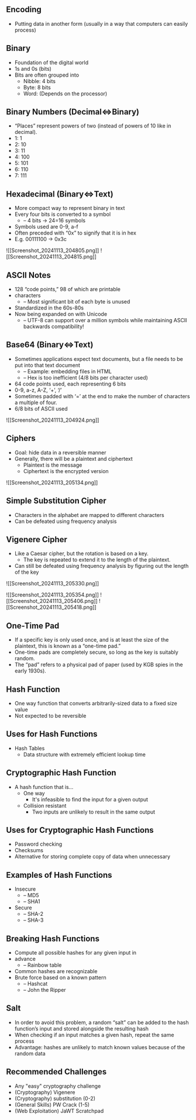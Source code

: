 ## Encoding
- Putting data in another form (usually in a way that computers can easily process)

## Binary
- Foundation of the digital world
- 1s and 0s (bits)
- Bits are often grouped into
	- Nibble: 4 bits
	- Byte: 8 bits
	- Word: (Depends on the processor)

## Binary Numbers (Decimal⇔Binary)
 - “Places” represent powers of two (instead of powers of 10 like in decimal).
 - 1: 1
 - 2: 10
 - 3: 11
 - 4: 100
 - 5: 101
 - 6: 110
 - 7: 111

## Hexadecimal (Binary⇔Text)
 - More compact way to represent binary in text
 - Every four bits is converted to a symbol
	- – 4 bits → 24=16 symbols
 - Symbols used are 0-9, a-f
 - Often preceded with “0x” to signify that it is in hex
 - E.g. 00111100 → 0x3c

![[Screenshot_20241113_204805.png]]
![[Screenshot_20241113_204815.png]]

## ASCII Notes
- 128 “code points,” 98 of which are printable
- characters
	- – Most significant bit of each byte is unused
 - Standardized in the 60s-80s
 - Now being expanded on with Unicode
	- – UTF-8 can support over a million symbols while maintaining ASCII backwards compatibility!


## Base64 (Binary⇔Text)
 - Sometimes applications expect text documents, but a file needs to be put into that text document
	- – Example: embedding files in HTML
	- – Hex is too inefficient (4/8 bits per character used)
 - 64 code points used, each representing 6 bits
 - 0-9, a-z, A-Z, ‘+’, ‘/’
 - Sometimes padded with ‘=’ at the end to make the number of characters a multiple of four.
 - 6/8 bits of ASCII used

![[Screenshot_20241113_204924.png]]

## Ciphers
- Goal: hide data in a reversible manner
- Generally, there will be a plaintext and ciphertext
	- Plaintext is the message
	- Ciphertext is the encrypted version


![[Screenshot_20241113_205134.png]]

## Simple Substitution Cipher
- Characters in the alphabet are mapped to different characters
- Can be defeated using frequency analysis

## Vigenere Cipher
- Like a Caesar cipher, but the rotation is based on a key.
	- The key is repeated to extend it to the length of the plaintext.
- Can still be defeated using frequency analysis by figuring out the length of the key

![[Screenshot_20241113_205330.png]]

![[Screenshot_20241113_205354.png]]
![[Screenshot_20241113_205406.png]]
![[Screenshot_20241113_205418.png]]

## One-Time Pad
- If a specific key is only used once, and is at least the size of the plaintext, this is known as a “one-time pad.”
- One-time pads are completely secure, so long as the key is suitably random.
- The “pad” refers to a physical pad of paper (used by KGB spies in the early 1930s).

## Hash Function
- One way function that converts arbitrarily-sized data to a fixed size value
- Not expected to be reversible

## Uses for Hash Functions
- Hash Tables
	- Data structure with extremely efficient lookup time


## Cryptographic Hash Function
- A hash function that is...
	- One way
		- It's infeasible to find the input for a given output
	- Collision resistant
		- Two inputs are unlikely to result in the same output


## Uses for Cryptographic Hash Functions
- Password checking
- Checksums
- Alternative for storing complete copy of data when unnecessary

## Examples of Hash Functions
- Insecure
	- – MD5
	- – SHA1
- Secure
	- – SHA-2
	- – SHA-3

## Breaking Hash Functions
- Compute all possible hashes for any given input in
- advance
	- – Rainbow table
 - Common hashes are recognizable
 - Brute force based on a known pattern
	- – Hashcat
	- – John the Ripper

## Salt
- In order to avoid this problem, a random “salt” can be added to the hash function’s input and stored alongside the resulting hash
- When checking if an input matches a given hash, repeat the same process
- Advantage: hashes are unlikely to match known values because of the random data

## Recommended Challenges
- Any "easy" cryptography challenge
- (Cryptography) Vigenere
- (Cryptography) substitution (0-2)
- (General Skills) PW Crack (1-5)
- (Web Exploitation) JaWT Scratchpad